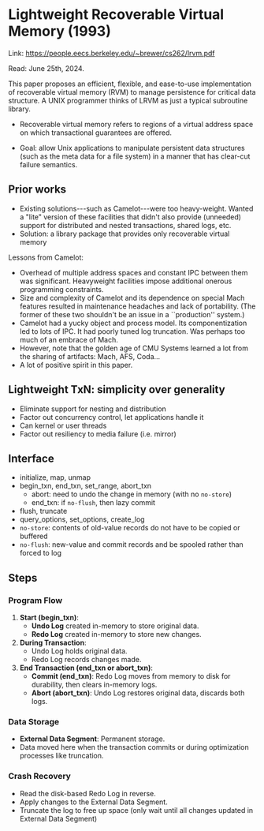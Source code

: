 # Lightweight Recoverable Virtual Memory (1993)

Link: https://people.eecs.berkeley.edu/~brewer/cs262/lrvm.pdf

Read: June 25th, 2024.

This paper proposes an efficient, flexible, and ease-to-use implementation of recoverable virtual memory (RVM) to manage persistence for critical data structure. A UNIX programmer thinks of LRVM as just a typical subroutine library. 

- Recoverable virtual memory refers to regions of a virtual address space on which transactional guarantees are offered.

- Goal: allow Unix applications to manipulate persistent data structures (such as the meta data for a file system) in a manner that has clear-cut failure semantics.

## Prior works
- Existing solutions---such as Camelot---were too heavy-weight. Wanted a "lite" version of these facilities that didn't also provide (unneeded) support for distributed and nested transactions, shared logs, etc.
- Solution: a library package that provides only recoverable virtual memory

Lessons from Camelot:
- Overhead of multiple address spaces and constant IPC between them was significant. Heavyweight facilities impose additional onerous programming constraints.
- Size and complexity of Camelot and its dependence on special Mach features resulted in maintenance headaches and lack of portability. (The former of these two shouldn't be an issue in a ``production'' system.)
- Camelot had a yucky object and process model. Its componentization led to lots of IPC. It had poorly tuned log truncation. Was perhaps too much of an embrace of Mach.
- However, note that the golden age of CMU Systems learned a lot from the sharing of artifacts: Mach, AFS, Coda...
- A lot of positive spirit in this paper.

## Lightweight TxN: simplicity over generality 
- Eliminate support for nesting and distribution
- Factor out concurrency control, let applications handle it
- Can kernel or user threads
- Factor out resiliency to media failure (i.e. mirror)

## Interface 
- initialize, map, unmap
- begin_txn, end_txn, set_range, abort_txn
    - abort: need to undo the change in memory (with no `no-store`)
    - end_txn: if `no-flush`, then lazy commit
- flush, truncate
- query_options, set_options, create_log
- `no-store`: contents of old-value records do not have to be copied or buffered
- `no-flush`: new-value and commit records and be spooled rather than forced to log
  
## Steps

### **Program Flow**

1. **Start (begin_txn)**:
    - **Undo Log** created in-memory to store original data.
    - **Redo Log** created in-memory to store new changes.
2. **During Transaction**:
    - Undo Log holds original data.
    - Redo Log records changes made.
3. **End Transaction (end_txn or abort_txn)**:
    - **Commit (end_txn)**: Redo Log moves from memory to disk for durability, then clears in-memory logs.
    - **Abort (abort_txn)**: Undo Log restores original data, discards both logs.

### **Data Storage**

- **External Data Segment**: Permanent storage.
- Data moved here when the transaction commits or during optimization processes like truncation.

### **Crash Recovery**

- Read the disk-based Redo Log in reverse.
- Apply changes to the External Data Segment.
- Truncate the log to free up space (only wait until all changes updated in External Data Segment)
